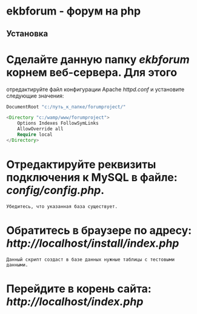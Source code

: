 ekbforum - форум на php
========

Установка
---------

# Сделайте данную папку _ekbforum_ корнем веб-сервера. Для этого
отредактируйте файл конфигурации Apache _httpd.conf_ и установите следующие значения:

```php
DocumentRoot "c:/путь_к_папке/forumproject/"

<Directory "c:/wamp/www/forumproject">
    Options Indexes FollowSymLinks
    AllowOverride all
    Require local
</Directory>
```

# Отредактируйте реквизиты подключения к MySQL в файле: _config/config.php_.
    Убедитесь, что указанная база существует.

# Обратитесь в браузере по адресу: _http://localhost/install/index.php_
    Данный скрипт создаст в базе данных нужные таблицы с тестовыми данными.

# Перейдите в корень сайта: _http://localhost/index.php_

